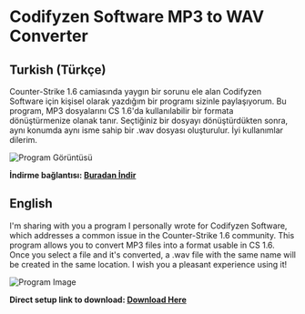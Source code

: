 # Codifyzen Software MP3 to WAV Converter

## Turkish (Türkçe)

Counter-Strike 1.6 camiasında yaygın bir sorunu ele alan Codifyzen Software için kişisel olarak yazdığım bir programı sizinle paylaşıyorum. Bu program, MP3 dosyalarını CS 1.6'da kullanılabilir bir formata dönüştürmenize olanak tanır. Seçtiğiniz bir dosyayı dönüştürdükten sonra, aynı konumda aynı isme sahip bir .wav dosyası oluşturulur. İyi kullanımlar dilerim.

![Program Görüntüsü](https://www.webailesi.com/ds-ekran-goruntusu-2024-04-08-143828-12731.png)

**İndirme bağlantısı: [Buradan İndir](https://www.webailesi.com/konu-codzen-converter-mp3-to-wav-29851)**

## English

I'm sharing with you a program I personally wrote for Codifyzen Software, which addresses a common issue in the Counter-Strike 1.6 community. This program allows you to convert MP3 files into a format usable in CS 1.6. Once you select a file and it's converted, a .wav file with the same name will be created in the same location. I wish you a pleasant experience using it!

![Program Image](https://www.webailesi.com/ds-ekran-goruntusu-2024-04-08-143828-12731.png)

**Direct setup link to download: [Download Here](https://www.webailesi.com/konu-codzen-converter-mp3-to-wav-29851)**
